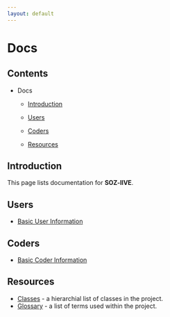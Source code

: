 ```yaml
---
layout: default
---
```


# Docs

## Contents

- Docs
  - [Introduction](#introduction)

  - [Users](#Users)
  - [Coders](#coders)
  - [Resources](#resources)

## Introduction

This page lists documentation for **SOZ-lIVE**.  

## Users

- [Basic User Information](users.html)


## Coders

- [Basic Coder Information](coders.html)


## Resources

- [Classes](classes.html) - a hierarchial list of classes in the project.
- [Glossary](glossary.html) - a list of terms used within the project.

